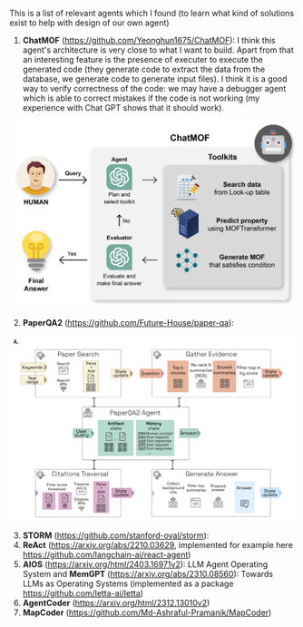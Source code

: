 This is a list of relevant agents which I found (to learn what kind of solutions exist to help with design of our own agent) <br>

1. **ChatMOF** (https://github.com/Yeonghun1675/ChatMOF): I think this agent's architecture is very close to what I want to build. Apart from that an interesting feature is the presence of executer to execute the generated code (they generate code to extract the data from the database, we generate code to generate input files). I think it is a good way to verify correctness of the code: we may have a debugger agent which is able to correct mistakes if the code is not working (my experience with Chat GPT shows that it should work).
<p align="center">
  <img src="figures/chatMOF.jpg" width="500"/>
</p>

2. **PaperQA2** (https://github.com/Future-House/paper-qa):
<p align="center">
  <img src="figures/PaperQA2.jpg" width="600"/>
</p>

3. **STORM** (https://github.com/stanford-oval/storm):
4. **ReAct** (https://arxiv.org/abs/2210.03629, implemented for example here https://github.com/langchain-ai/react-agent)
5. **AIOS** (https://arxiv.org/html/2403.16971v2): LLM Agent Operating System and **MemGPT** (https://arxiv.org/abs/2310.08560): Towards LLMs as Operating Systems (implemented as a package https://github.com/letta-ai/letta)
6. **AgentCoder** (https://arxiv.org/html/2312.13010v2)
7. **MapCoder** (https://github.com/Md-Ashraful-Pramanik/MapCoder)
